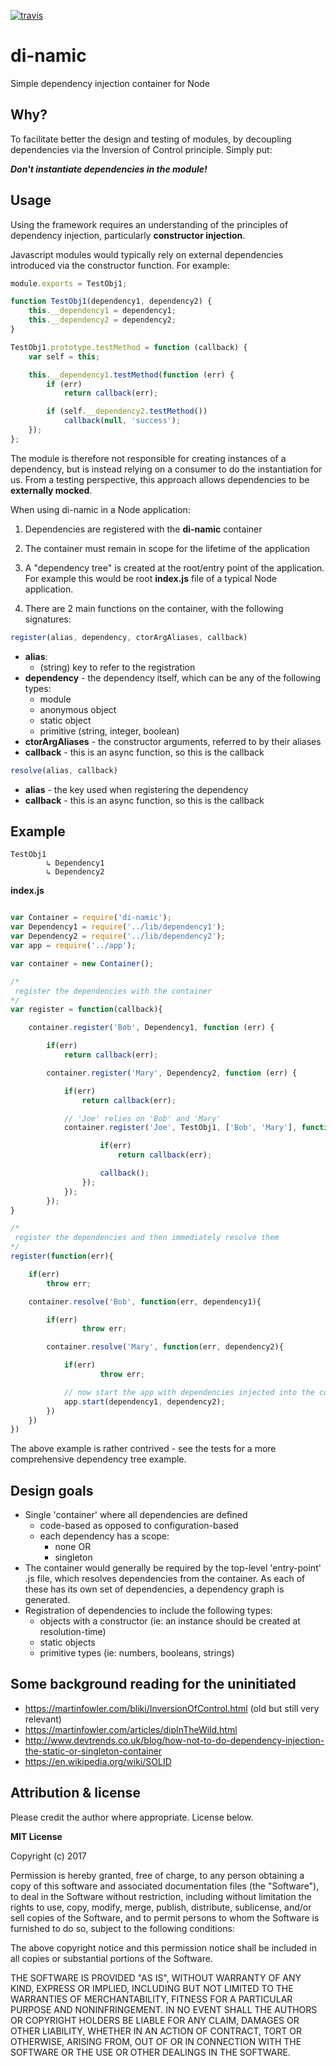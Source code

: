 [![travis](https://travis-ci.org/leebow/di-namic.svg?branch=master)](https://travis-ci.org/leebow/di-namic)

# di-namic
Simple dependency injection container for Node

## Why?

To facilitate better the design and testing of modules, by decoupling dependencies via the Inversion of Control principle. Simply put:

***Don't instantiate dependencies in the module!***


## Usage

Using the framework requires an understanding of the principles of dependency injection, particularly __constructor injection__.

Javascript modules would typically rely on external dependencies introduced via the constructor function. For example:

```javascript
module.exports = TestObj1;

function TestObj1(dependency1, dependency2) {
    this.__dependency1 = dependency1;
    this.__dependency2 = dependency2;
}

TestObj1.prototype.testMethod = function (callback) {
    var self = this;

    this.__dependency1.testMethod(function (err) {
        if (err)
            return callback(err);

        if (self.__dependency2.testMethod())
            callback(null, 'success');
    });
};
```

The module is therefore not responsible for creating instances of a dependency, but is instead relying on a consumer to do the instantiation for us. From a testing perspective, this approach allows dependencies to be __externally mocked__.

When using di-namic in a Node application:

1. Dependencies are registered with the __di-namic__ container

2. The container must remain in scope for the lifetime of the application

3. A "dependency tree" is created at the root/entry point of the application. For example this would be root __index.js__ file of a typical Node application.

4. There are 2 main functions on the container, with the following signatures:

```javascript
register(alias, dependency, ctorArgAliases, callback)
```
- __alias__:
    - (string) key to refer to the registration
- __dependency__ - the dependency itself, which can be any of the following types:
    - module
    - anonymous object
    - static object
    - primitive (string, integer, boolean)
- __ctorArgAliases__ - the constructor arguments, referred to by their aliases
- __callback__ - this is an async function, so this is the callback
        ​

```javascript
resolve(alias, callback)
```
- __alias__ - the key used when registering the dependency
- __callback__ - this is an async function, so this is the callback

## Example

    TestObj1
            ↳ Dependency1
            ↳ Dependency2

__index.js__

```javascript

var Container = require('di-namic');
var Dependency1 = require('../lib/dependency1');
var Dependency2 = require('../lib/dependency2');
var app = require('../app');

var container = new Container();

/*
 register the dependencies with the container
*/
var register = function(callback){

    container.register('Bob', Dependency1, function (err) {

        if(err)
            return callback(err);

        container.register('Mary', Dependency2, function (err) {

            if(err)
                return callback(err);

            // 'Joe' relies on 'Bob' and 'Mary'
            container.register('Joe', TestObj1, ['Bob', 'Mary'], function (err) {

                    if(err)
                        return callback(err);

                    callback();
                });
            });
        });
}

/*
 register the dependencies and then immediately resolve them
*/
register(function(err){

    if(err)
        throw err;

    container.resolve('Bob', function(err, dependency1){

        if(err)
                throw err;

        container.resolve('Mary', function(err, dependency2){

            if(err)
                    throw err;

            // now start the app with dependencies injected into the constructor
            app.start(dependency1, dependency2);
        })
    })
})
```

The above example is rather contrived - see the tests for a more comprehensive dependency tree example.

## Design goals

- Single 'container' where all dependencies are defined
  - code-based as opposed to configuration-based
  - each dependency has a scope:
    - none OR
    - singleton
- The container would generally be required by the top-level 'entry-point' .js file, which resolves dependencies from the container. As each of these has its own set of dependencies, a dependency graph is generated.
- Registration of dependencies to include the following types:
    - objects with a constructor (ie: an instance should be created at resolution-time)
    - static objects
    - primitive types (ie: numbers, booleans, strings)

## Some background reading for the uninitiated

- https://martinfowler.com/bliki/InversionOfControl.html (old but still very relevant)
- https://martinfowler.com/articles/dipInTheWild.html
- http://www.devtrends.co.uk/blog/how-not-to-do-dependency-injection-the-static-or-singleton-container
- https://en.wikipedia.org/wiki/SOLID

## Attribution & license

Please credit the author where appropriate. License below.

**MIT License**

Copyright (c) 2017

Permission is hereby granted, free of charge, to any person obtaining a copy
of this software and associated documentation files (the "Software"), to deal
in the Software without restriction, including without limitation the rights
to use, copy, modify, merge, publish, distribute, sublicense, and/or sell
copies of the Software, and to permit persons to whom the Software is
furnished to do so, subject to the following conditions:

The above copyright notice and this permission notice shall be included in all
copies or substantial portions of the Software.

THE SOFTWARE IS PROVIDED "AS IS", WITHOUT WARRANTY OF ANY KIND, EXPRESS OR
IMPLIED, INCLUDING BUT NOT LIMITED TO THE WARRANTIES OF MERCHANTABILITY,
FITNESS FOR A PARTICULAR PURPOSE AND NONINFRINGEMENT. IN NO EVENT SHALL THE
AUTHORS OR COPYRIGHT HOLDERS BE LIABLE FOR ANY CLAIM, DAMAGES OR OTHER
LIABILITY, WHETHER IN AN ACTION OF CONTRACT, TORT OR OTHERWISE, ARISING FROM,
OUT OF OR IN CONNECTION WITH THE SOFTWARE OR THE USE OR OTHER DEALINGS IN THE
SOFTWARE.
